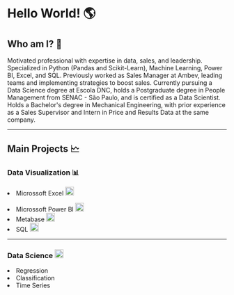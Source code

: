 <h1>Hello World! 🌎</h1>

<h2>Who am I? 🤔</h2>
Motivated professional with expertise in data, sales, and leadership. Specialized in Python (Pandas and Scikit-Learn), Machine Learning, Power BI, Excel, and SQL. Previously worked as Sales Manager at Ambev, leading teams and implementing strategies to boost sales. Currently pursuing a Data Science degree at Escola DNC, holds a Postgraduate degree in People Management from SENAC - São Paulo, and is certified as a Data Scientist. Holds a Bachelor's degree in Mechanical Engineering, with prior experience as a Sales Supervisor and Intern in Price and Results Data at the same company.
<hr>
<h2> Main Projects 🗠</h2>
<h3> Data Visualization 📊</h3>
<li>Microssoft Excel <img src="https://icons.iconarchive.com/icons/carlosjj/microsoft-office-2013/256/Excel-icon.png" alt="excel" width="20" height="20" />
</p></li> 
<li>Microssoft Power BI <img src="https://static-00.iconduck.com/assets.00/power-bi-icon-1536x2048-0xah5g2o.png" alt="powerBI" width="20" height="20" /> </li>
<li>Metabase <img src="https://static-00.iconduck.com/assets.00/metabase-icon-1619x2048-qd3c9qpo.png" alt="perl" width="20" height="20" /> </li>
<li>SQL <img src="https://static-00.iconduck.com/assets.00/sql-database-generic-icon-1521x2048-d0vdpxpg.png" alt="perl" width="20" height="20" /> </li>
<hr>
<h3> Data Science <img src ="https://cdn-icons-png.flaticon.com/512/4824/4824797.png" alt = "datascience" widhth = "20" height = "20" /> </h3>
<li>Regression</li>
<li>Classification</li>
<li>Time Series</li>
<!---
pedronatanaelfs/pedronatanaelfs is a ✨ special ✨ repository because its `README.md` (this file) appears on your GitHub profile.
You can click the Preview link to take a look at your changes.
--->
